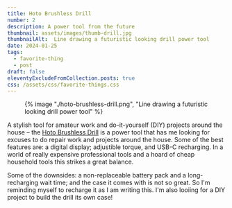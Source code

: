 ```yaml
---
title: Hoto Brushless Drill
number: 2
description: A power tool from the future
thumbnail: assets/images/thumb-drill.jpg
thumbnailAlt:  Line drawing a futuristic looking drill power tool
date: 2024-01-25
tags:
  - favorite-thing
  - post
draft: false
eleventyExcludeFromCollection.posts: true
css: /assets/css/favorite-things.css
---
```

 <figure class="sketch">
  {% image "./hoto-brushless-drill.png", "Line drawing a futuristic looking drill power tool" %}
<figcaption></figcaption>
</figure>

A stylish tool for amateur work and do-it-yourself (DIY) projects around the house – the [Hoto Brushless Drill](https://hototools.com/products/hoto-12v-brushless-drill) is a power tool that has me looking for excuses to do repair work and projects around the house. Some of the best features are: a digital display; adjustible torque, and USB-C recharging. In a world of really expensive professional tools and a hoard of cheap household tools this strikes a great balance. 

Some of the downsides: a non-replaceable battery pack and a long-recharging wait time; and the case it comes with is not so great. So I'm reminding myself to recharge it as I am writing this. I'm also looiing for a DIY project to build the drill its own case!